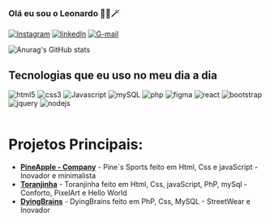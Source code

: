 ### Olá eu sou o Leonardo 🧝🧙🪄

[![Instagram](https://img.shields.io/badge/Instagram-E4405F?style=for-the-badge&logo=instagram&logoColor=white)](https://www.instagram.com/kynes_price/)
[![linkedIn](https://img.shields.io/badge/LinkedIn-0077B5?style=for-the-badge&logo=linkedin&logoColor=white)](https://www.linkedin.com/in/leonardo-cardoso-ferreira-de-santana-5499392a3/)
[![G-mail](https://img.shields.io/badge/Gmail-D14836?style=for-the-badge&logo=gmail&logoColor=white)](https://mail.google.com/mail/u/7/#inbox?compose=GTvVlcSDZqtfnTQSVSBWPGCgmBhKcGdTfTmjjHzVrnkSpSwdBrSHwfShwDwHRCNknPQfpFXpVvcxH)

![Anurag's GitHub stats](https://github-readme-stats.vercel.app/api?username=leonardosantana214&show_icons=true&theme=synthwave)

## Tecnologias que eu uso no meu dia a dia
<!-- criar uma div com inline-block para por as imagens do badges -->
<div style="display:inline-block">
    <img src="https://img.shields.io/badge/HTML5-E34F26?style=for-the-badge&logo=html5&logoColor=white" alt="html5"/>
    <img src="https://img.shields.io/badge/CSS3-1572B6?style=for-the-badge&logo=css3&logoColor=white" alt="css3"/>
    <img src="https://img.shields.io/badge/JavaScript-F7DF1E?style=for-the-badge&logo=javascript&logoColor=black" alt="Javascript"/>
    <img src="https://img.shields.io/badge/MySQL-00000F?style=for-the-badge&logo=mysql&logoColor=white" alt="mySQL"/>
    <img src="https://img.shields.io/badge/PHP-777BB4?style=for-the-badge&logo=php&logoColor=white" alt="php"/>
    <img src="https://img.shields.io/badge/Figma-F24E1E?style=for-the-badge&logo=figma&logoColor=white" alt="figma"/>
    <img src="https://img.shields.io/badge/semantic%20ui%20react-35BDB2?style=for-the-badge&logo=semanticuireact&logoColor=white" alt="react"/>
    <img src="https://img.shields.io/badge/Bootstrap-563D7C?style=for-the-badge&logo=bootstrap&logoColor=white" alt="bootstrap"/>
    <img src="https://img.shields.io/badge/jQuery-0769AD?style=for-the-badge&logo=jquery&logoColor=white" alt="jquery"/>
    <img src="https://img.shields.io/badge/Node.js-43853D?style=for-the-badge&logo=node.js&logoColor=white" alt="nodejs"/>
    </div> <br><br>

# Projetos Principais:
* [**PineApple - Company**](https://github.com/leonardosantana214/PineApple-Company) - Pine´s Sports feito em Html, Css e javaScript - Inovador e minimalista
* [**Toranjinha**](https://github.com/leonardosantana214/Toranjinha-3) - Toranjinha feito em Html, Css, javaScript, PhP, mySql - Conforto, PixelArt e Hello World
* [**DyingBrains**](https://github.com/leonardosantana214/DyingBrains) - DyingBrains feito em PhP, Css, MySQL - StreetWear e Inovador 
